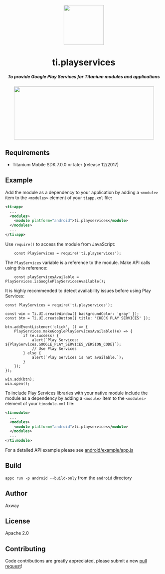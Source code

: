 <p align="center">
	<img src="https://lh4.ggpht.com/fX0oncZTwPIETqwHYjYzW2o44N3NqsAB_X16KTJzTDFK4UdcGrtKaMxuVtCX-3Ovzqw=w300" height="128" width="128">
	<h1 align="center">ti.playservices</h1>
	<h5 align="center">To provide Google Play Services for Titanium modules and applications</h6>
	<div align="center">
		<img src="https://github.com/appcelerator-modules/ti.playservices/raw/master/apidoc/diagram.png" height="170" width="449">
	</div>
</p>

## Requirements
- Titanium Mobile SDK 7.0.0 or later (release 12/2017)

## Example
Add the module as a dependency to your application by adding a `<module>` item to the `<modules>` element of your `tiapp.xml` file:
```XML
<ti:app>
  ...
  <modules>
    <module platform="android">ti.playservices</module>
  </modules>
  ...
</ti:app>
```

Use `require()` to access the module from JavaScript:
```JS
    const PlayServices = require('ti.playservices');
```

The `PlayServices` variable is a reference to the module. Make API calls using this reference:
```JS
    const playServicesAvailable = PlayServices.isGooglePlayServicesAvailable();
```

It is highly recommended to detect availability issues before using Play Services:
```JS
const PlayServices = require('ti.playservices');

const win = Ti.UI.createWindow({ backgroundColor: 'gray' });
const btn = Ti.UI.createButton({ title: 'CHECK PLAY SERVICES' });

btn.addEventListener('click', () => {
    PlayServices.makeGooglePlayServicesAvailable((e) => {
        if (e.success) {
            alert(`Play Services: ${PlayServices.GOOGLE_PLAY_SERVICES_VERSION_CODE}`);
            // Use Play Services
        } else {
            alert(`Play Services is not available.`);
        }
    });
});

win.add(btn);
win.open();
```

To include Play Services libraries with your native module include the module as a dependency by adding a `<module>` item to the `<modules>` element of your `timodule.xml` file:
```XML
<ti:module>
  ...
  <modules>
    <module platform="android">ti.playservices</module>
  </modules>
  ...
</ti:module>
```

For a detailed API example please see [android/example/app.js](https://github.com/appcelerator-modules/ti.playservices/blob/master/android/example/app.js)

## Build
`appc run -p android --build-only` from the `android` directory

## Author
Axway

## License
Apache 2.0

Contributing
---------------
Code contributions are greatly appreciated, please submit a new [pull request](https://github.com/appcelerator-modules/ti.playservices/pull/new/master)!
